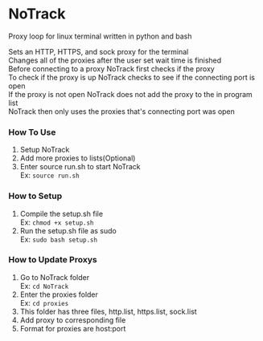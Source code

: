 # NoTrack
Proxy loop for linux terminal written in python and bash

Sets an HTTP, HTTPS, and sock proxy for the terminal             
Changes all of the proxies after the user set wait time is finished               
Before connecting to a proxy NoTrack first checks if the proxy       
To check if the proxy is up NoTrack checks to see if the connecting port is open             
If the proxy is not open NoTrack does not add the proxy to the in program list          
NoTrack then only uses the proxies that's connecting port was open    

### How To Use
1. Setup NoTrack
2. Add more proxies to lists(Optional)
3. Enter source run.sh to start NoTrack     
   Ex: `source run.sh`       

### How to Setup
1. Compile the setup.sh file         
   Ex: `chmod +x setup.sh`
2. Run the setup.sh file as sudo       
   Ex: `sudo bash setup.sh`

### How to Update Proxys
1. Go to NoTrack folder        
   Ex: `cd NoTrack`
2. Enter the proxies folder         
   Ex: `cd proxies`
3. This folder has three files, http.list, https.list, sock.list
4. Add proxy to corresponding file
5. Format for proxies are host:port
